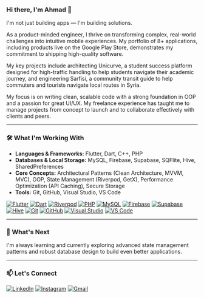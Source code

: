 ### Hi there, I'm Ahmad 👋

I'm not just building apps — I'm building solutions.

As a product-minded engineer, I thrive on transforming complex, real-world challenges into intuitive mobile experiences. My portfolio of 8+ applications, including products live on the Google Play Store, demonstrates my commitment to shipping high-quality software.

My key projects include architecting Unicurve, a student success platform designed for high-traffic handling to help students navigate their academic journey, and engineering Sarfisi, a community transit guide to help commuters and tourists navigate local routes in Syria.

My focus is on writing clean, scalable code with a strong foundation in OOP and a passion for great UI/UX. My freelance experience has taught me to manage projects from concept to launch and to collaborate effectively with clients and peers.

---

### 🛠️ What I'm Working With

- **Languages & Frameworks:** Flutter, Dart, C++, PHP
- **Databases & Local Storage:** MySQL, Firebase, Supabase, SQFlite, Hive, SharedPreferences
- **Core Concepts:** Architectural Patterns (Clean Architecture, MVVM, MVC), OOP, State Management (Riverpod, GetX), Performance Optimization (API Caching), Secure Storage
- **Tools:** Git, GitHub, Visual Studio, VS Code

<p align="left">
  <a href="https://flutter.dev" target="_blank"><img src="https://img.shields.io/badge/Flutter-02569B?style=for-the-badge&logo=flutter&logoColor=white" alt="Flutter"></a>
  <a href="https://dart.dev" target="_blank"><img src="https://img.shields.io/badge/Dart-0175C2?style=for-the-badge&logo=dart&logoColor=white" alt="Dart"></a>
  <a href="https://riverpod.dev/" target="_blank"><img src="https://img.shields.io/badge/Riverpod-4A98E8?style=for-the-badge&logo=riverpod&logoColor=white" alt="Riverpod"></a>
  <a href="https://www.php.net" target="_blank"><img src="https://img.shields.io/badge/PHP-777BB4?style=for-the-badge&logo=php&logoColor=white" alt="PHP"></a>
  <a href="https://www.mysql.com/" target="_blank"><img src="https://img.shields.io/badge/MySQL-4479A1?style=for-the-badge&logo=mysql&logoColor=white" alt="MySQL"></a>
  <a href="https://firebase.google.com/" target="_blank"><img src="https://img.shields.io/badge/Firebase-FFCA28?style=for-the-badge&logo=firebase&logoColor=black" alt="Firebase"></a>
  <a href="https://supabase.io/" target="_blank"><img src="https://img.shields.io/badge/Supabase-3ECF8E?style=for-the-badge&logo=supabase&logoColor=white" alt="Supabase"></a>
  <a href="https://pub.dev/packages/hive" target="_blank"><img src="https://img.shields.io/badge/Hive-FFC107?style=for-the-badge&logo=hive&logoColor=black" alt="Hive"></a>
  <a href="https://git-scm.com/" target="_blank"><img src="https://img.shields.io/badge/GIT-E44C30?style=for-the-badge&logo=git&logoColor=white" alt="Git"></a>
  <a href="https://github.com/" target="_blank"><img src="https://img.shields.io/badge/GitHub-181717?style=for-the-badge&logo=github&logoColor=white" alt="GitHub"></a>
  <a href="https://visualstudio.microsoft.com/" target="_blank"><img src="https://img.shields.io/badge/Visual_Studio-5C2D91?style=for-the-badge&logo=visualstudio&logoColor=white" alt="Visual Studio"></a>
  <a href="https://code.visualstudio.com/" target="_blank"><img src="https://img.shields.io/badge/VS_Code-007ACC?style=for-the-badge&logo=visual-studio-code&logoColor=white" alt="VS Code"></a>
</p>

---

### 🔭 What's Next

I'm always learning and currently exploring advanced state management patterns and robust database design to build even better applications.

---

### 📫 Let's Connect

<p align="left">
  <a href="https://www.linkedin.com/in/ahmad-abdulkarim/" target="_blank"><img src="https://img.shields.io/badge/LinkedIn-0077B5?style=for-the-badge&logo=linkedin&logoColor=white" alt="LinkedIn"></a>
  <a href="https://www.instagram.com/akoding_/" target="_blank"><img src="https://img.shields.io/badge/Instagram-E4405F?style=for-the-badge&logo=instagram&logoColor=white" alt="Instagram"></a>
  <a href="mailto:ahmaddoolt@gmail.com" target="_blank"><img src="https://img.shields.io/badge/Gmail-D14836?style=for-the-badge&logo=gmail&logoColor=white" alt="Gmail"></a>
</p>

